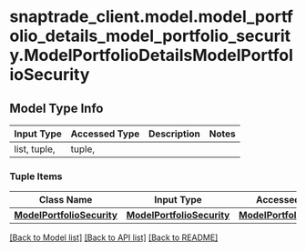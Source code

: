 # snaptrade_client.model.model_portfolio_details_model_portfolio_security.ModelPortfolioDetailsModelPortfolioSecurity

## Model Type Info
Input Type | Accessed Type | Description | Notes
------------ | ------------- | ------------- | -------------
list, tuple,  | tuple,  |  | 

### Tuple Items
Class Name | Input Type | Accessed Type | Description | Notes
------------- | ------------- | ------------- | ------------- | -------------
[**ModelPortfolioSecurity**](ModelPortfolioSecurity.md) | [**ModelPortfolioSecurity**](ModelPortfolioSecurity.md) | [**ModelPortfolioSecurity**](ModelPortfolioSecurity.md) |  | 

[[Back to Model list]](../../README.md#documentation-for-models) [[Back to API list]](../../README.md#documentation-for-api-endpoints) [[Back to README]](../../README.md)

